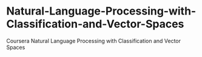 # Natural-Language-Processing-with-Classification-and-Vector-Spaces
Coursera Natural Language Processing with Classification and Vector Spaces
